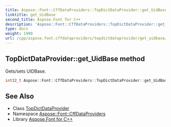 ```yaml
---
title: Aspose::Font::CffDataProviders::TopDictDataProvider::get_UidBase method
linktitle: get_UidBase
second_title: Aspose.Font for C++
description: 'Aspose::Font::CffDataProviders::TopDictDataProvider::get_UidBase method. Gets/sets UIDBase in C++.'
type: docs
weight: 1900
url: /cpp/aspose.font.cffdataproviders/topdictdataprovider/get_uidbase/
---
```

## TopDictDataProvider::get_UidBase method


Gets/sets UIDBase.

```cpp
int32_t Aspose::Font::CffDataProviders::TopDictDataProvider::get_UidBase()
```

## See Also

* Class [TopDictDataProvider](../)
* Namespace [Aspose::Font::CffDataProviders](../../)
* Library [Aspose.Font for C++](../../../)
